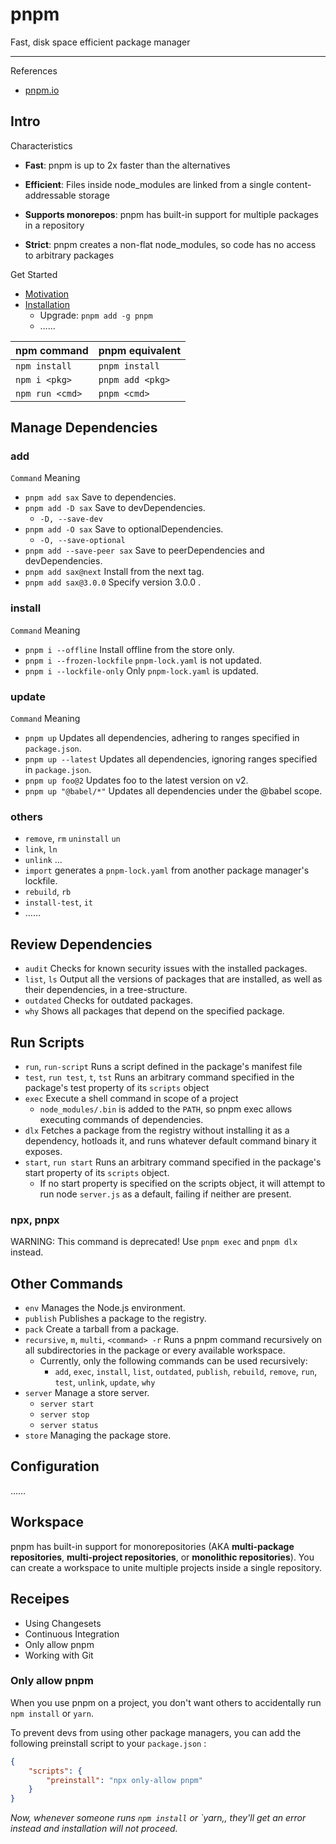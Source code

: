 # pnpm

Fast, disk space efficient package manager

---

References

- [pnpm.io](https://pnpm.io/)

## Intro

Characteristics

-   **Fast**:
    pnpm is up to 2x faster than the alternatives

-   **Efficient**:
    Files inside node_modules are linked from a single content-addressable storage

-   **Supports monorepos**:
    pnpm has built-in support for multiple packages in a repository

-   **Strict**:
    pnpm creates a non-flat node_modules, so code has no access to arbitrary packages

Get Started

- [Motivation](https://pnpm.io/motivation)
- [Installation](https://pnpm.io/installation)
    - Upgrade: `pnpm add -g pnpm`
    - ……

| npm command     | pnpm equivalent  |
| --------------- | ---------------- |
| `npm install`   | `pnpm install`   |
| `npm i <pkg>`   | `pnpm add <pkg>` |
| `npm run <cmd>` | `pnpm <cmd>`     |

## Manage Dependencies

### add

`Command` Meaning

- `pnpm add sax` Save to dependencies.
- `pnpm add -D sax` Save to devDependencies.
    - `-D, --save-dev`
- `pnpm add -O sax` Save to optionalDependencies.
    - `-O, --save-optional`
- `pnpm add --save-peer sax` Save to  peerDependencies and devDependencies.
- `pnpm add sax@next` Install from the next tag.
- `pnpm add sax@3.0.0` Specify version 3.0.0 .

### install

`Command` Meaning

- `pnpm i --offline` Install offline from the store only.
- `pnpm i --frozen-lockfile` `pnpm-lock.yaml` is not updated.
- `pnpm i --lockfile-only` Only `pnpm-lock.yaml` is updated.

### update

`Command` Meaning

- `pnpm up` Updates all dependencies, adhering to ranges specified in `package.json`.
- `pnpm up --latest` Updates all dependencies, ignoring ranges specified in `package.json`.
- `pnpm up foo@2` Updates foo to the latest version on v2.
- `pnpm up "@babel/*"` Updates all dependencies under the @babel scope.

### others

- `remove`, `rm` `uninstall` `un`
- `link`, `ln`
- `unlink` …
- `import` generates a `pnpm-lock.yaml` from another package manager's lockfile.
- `rebuild`, `rb`
- `install-test`, `it`
- ……

## Review Dependencies

- `audit` Checks for known security issues with the installed packages.
- `list`, `ls` Output all the versions of packages that are installed,
    as well as their dependencies, in a tree-structure.
- `outdated` Checks for outdated packages.
- `why` Shows all packages that depend on the specified package.

## Run Scripts

- `run`, `run-script` Runs a script defined in the package's manifest file
- `test`, `run test`, `t`, `tst` Runs an arbitrary command specified in the package's test property of its `scripts` object
- `exec` Execute a shell command in scope of a project
    - `node_modules/.bin` is added to the `PATH`, so pnpm exec allows executing commands of dependencies.
- `dlx` Fetches a package from the registry without installing it as a dependency, hotloads it, and runs whatever default command binary it exposes.
- `start`, `run start` Runs an arbitrary command specified in the package's start property of its `scripts` object.
    - If no start property is specified on the scripts object, it will attempt to run node `server.js` as a default, failing if neither are present.

### npx, pnpx

WARNING: This command is deprecated! Use `pnpm exec` and `pnpm dlx` instead.

## Other Commands

- `env` Manages the Node.js environment.
- `publish` Publishes a package to the registry.
- `pack` Create a tarball from a package.
- `recursive`, `m`, `multi`, `<command> -r` Runs a pnpm command recursively on all subdirectories in the package or every available workspace.
    - Currently, only the following commands can be used recursively:
        - `add`, `exec`, `install`, `list`, `outdated`, `publish`, `rebuild`, `remove`, `run`, `test`, `unlink`, `update`, `why`
- `server` Manage a store server.
    - `server start`
    - `server stop`
    - `server status`
- `store` Managing the package store.

## Configuration

……

## Workspace

pnpm has built-in support for monorepositories
(AKA **multi-package repositories**, **multi-project repositories**, or **monolithic repositories**).
You can create a workspace to unite multiple projects inside a single repository.

## Receipes

- Using Changesets
- Continuous Integration
- Only allow pnpm
- Working with Git

### Only allow pnpm

When you use pnpm on a project,
you don't want others to accidentally run `npm install` or `yarn`.

To prevent devs from using other package managers,
you can add the following preinstall script to your `package.json` :

```json
{
    "scripts": {
        "preinstall": "npx only-allow pnpm"
    }
}
```

_Now, whenever someone runs `npm install` or `yarn,,_
_they'll get an error instead and installation will not proceed._
